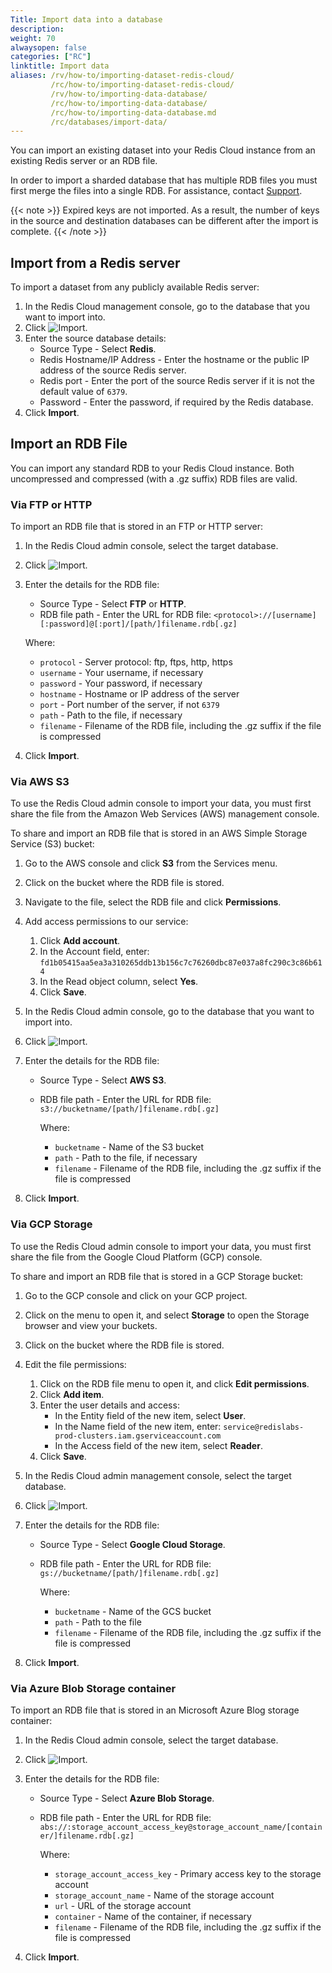 ```yaml
---
Title: Import data into a database
description:
weight: 70
alwaysopen: false
categories: ["RC"]
linktitle: Import data
aliases: /rv/how-to/importing-dataset-redis-cloud/
         /rc/how-to/importing-dataset-redis-cloud/
         /rv/how-to/importing-data-database/
         /rc/how-to/importing-data-database/
         /rc/how-to/importing-data-database.md
         /rc/databases/import-data/
---
```

You can import an existing dataset into your Redis Cloud instance from an existing Redis server or an RDB file.

In order to import a sharded database that has multiple RDB files you must first merge the files into a single RDB.
For assistance, contact [Support](https://support.redislabs.com).

{{< note >}}
Expired keys are not imported.
As a result, the number of keys in the source and destination databases can be different after the import is complete.
{{< /note >}}

## Import from a Redis server

To import a dataset from any publicly available Redis server:

1. In the Redis Cloud management console, go to the database that you want to import into.
1. Click ![Import](/images/rc/icon_import.png#no-click "Import").
1. Enter the source database details:
    - Source Type - Select **Redis**.
    - Redis Hostname/IP Address - Enter the hostname or the public IP address of the source Redis server.
    - Redis port - Enter the port of the source Redis server if it is not the default value of `6379`.
    - Password - Enter the password, if required by the Redis database.
1. Click **Import**.

## Import an RDB File

You can import any standard RDB to your Redis Cloud instance.
Both uncompressed and compressed (with a .gz suffix) RDB files are valid.

### Via FTP or HTTP

To import an RDB file that is stored in an FTP or HTTP server:

1. In the Redis Cloud admin console, select the target database.
1. Click ![Import](/images/rc/icon_import.png#no-click "Import").
1. Enter the details for the RDB file:
    - Source Type - Select **FTP** or **HTTP**.
    - RDB file path - Enter the URL for RDB file: `<protocol>://[username][:password]@[:port]/[path/]filename.rdb[.gz]`

    Where:

    - `protocol` - Server protocol: ftp, ftps, http, https
    - `username` - Your username, if necessary
    - `password` - Your password, if necessary
    - `hostname` - Hostname or IP address of the server
    - `port` - Port number of the server, if not `6379`
    - `path` - Path to the file, if necessary
    - `filename` - Filename of the RDB file, including the .gz suffix if the file is compressed

1. Click **Import**.

### Via AWS S3

To use the Redis Cloud admin console to import your data, you must first share the file from the Amazon Web Services (AWS) management console.

To share and import an RDB file that is stored in an AWS Simple Storage Service (S3) bucket:

1. Go to the AWS console and click **S3** from the Services menu.
1. Click on the bucket where the RDB file is stored.
1. Navigate to the file, select the RDB file and click **Permissions**.
1. Add access permissions to our service:
    1. Click **Add account**.
    1. In the Account field, enter: `fd1b05415aa5ea3a310265ddb13b156c7c76260dbc87e037a8fc290c3c86b614`
    1. In the Read object column, select **Yes**.
    1. Click **Save**.
1. In the Redis Cloud admin console, go to the database that you want to import into.
1. Click ![Import](/images/rc/icon_import.png#no-click "Import").
1. Enter the details for the RDB file:
    - Source Type - Select **AWS S3**.
    - RDB file path - Enter the URL for RDB file: `s3://bucketname/[path/]filename.rdb[.gz]`

        Where:

        - `bucketname` - Name of the S3 bucket
        - `path` - Path to the file, if necessary
        - `filename` - Filename of the RDB file, including the .gz suffix if the file is compressed

1. Click **Import**.

### Via GCP Storage

To use the Redis Cloud admin console to import your data, you must first share the file from the Google Cloud Platform (GCP) console.

To share and import an RDB file that is stored in a GCP Storage bucket:

1. Go to the GCP console and click on your GCP project.
1. Click on the menu to open it, and select **Storage** to open the Storage browser and view your buckets.
1. Click on the bucket where the RDB file is stored.
1. Edit the file permissions:
    1. Click on the RDB file menu to open it, and click **Edit permissions**.
    1. Click **Add item**.
    1. Enter the user details and access:
       - In the Entity field of the new item, select **User**.
       - In the Name field of the new item, enter: `service@redislabs-prod-clusters.iam.gserviceaccount.com`
       - In the Access field of the new item, select **Reader**.
    1. Click **Save**.
1. In the Redis Cloud admin management console, select the target database.
1. Click ![Import](/images/rc/icon_import.png#no-click "Import").
1. Enter the details for the RDB file:
    - Source Type - Select **Google Cloud Storage**.
    - RDB file path - Enter the URL for RDB file: `gs://bucketname/[path/]filename.rdb[.gz]`

        Where:
        - `bucketname` - Name of the GCS bucket
        - `path` - Path to the file
        - `filename` - Filename of the RDB file, including the .gz suffix if the file is compressed

1. Click **Import**.

### Via Azure Blob Storage container

To import an RDB file that is stored in an Microsoft Azure Blog storage container:

1. In the Redis Cloud admin console, select the target database.
1. Click ![Import](/images/rc/icon_import.png#no-click "Import").
1. Enter the details for the RDB file:
    - Source Type - Select **Azure Blob Storage**.
    - RDB file path - Enter the URL for RDB file: `abs://:storage_account_access_key@storage_account_name/[container/]filename.rdb[.gz]`

        Where:
        - `storage_account_access_key` - Primary access key to the storage account
        - `storage_account_name` - Name of the storage account
        - `url` - URL of the storage account
        - `container` - Name of the container, if necessary
        - `filename` - Filename of the RDB file, including the .gz suffix if the file is compressed

1. Click **Import**.
